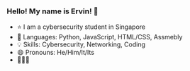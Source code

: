 ### Hello! My name is Ervin! 👋

- ⭐ I am a cybersecurity student in Singapore
- 🌱 Languages: Python, JavaScript, HTML/CSS, Assmebly
- 💡 Skills: Cybersecurity, Networking, Coding
- 😄 Pronouns: He/Him/It/Its
- 🖤🤍💜
